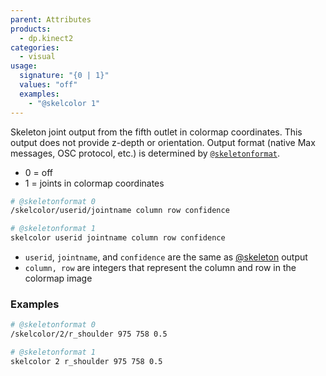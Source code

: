 ```yaml
---
parent: Attributes
products:
  - dp.kinect2
categories:
  - visual
usage:
  signature: "{0 | 1}"
  values: "off"
  examples:
    - "@skelcolor 1"
---
```


Skeleton joint output from the fifth outlet in colormap coordinates.
This output does not provide z-depth or orientation.
Output format (native Max messages, OSC protocol, etc.) is determined by
[`@skeletonformat`](skeletonformat.md).

* 0 = off
* 1 = joints in colormap coordinates

```sh
# @skeletonformat 0
/skelcolor/userid/jointname column row confidence

# @skeletonformat 1
skelcolor userid jointname column row confidence
```

* `userid`, `jointname`, and `confidence` are the same as [@skeleton](skeleton.md) output
* `column, row` are integers that represent the column and row in the colormap image

### Examples

```sh
# @skeletonformat 0
/skelcolor/2/r_shoulder 975 758 0.5

# @skeletonformat 1
skelcolor 2 r_shoulder 975 758 0.5
```

